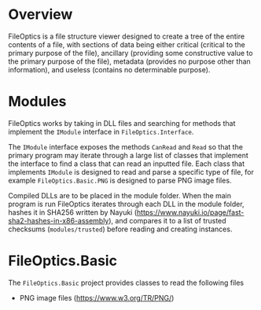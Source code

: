 # Overview
FileOptics is a file structure viewer designed to create a tree of the entire contents of a file, with sections of data being either critical (critical to the primary purpose of the file), ancillary (providing some constructive value to the primary purpose of the file), metadata (provides no purpose other than information), and useless (contains no determinable purpose).

# Modules
FileOptics works by taking in DLL files and searching for methods that implement the `IModule` interface in `FileOptics.Interface`.

The `IModule` interface exposes the methods `CanRead` and `Read` so that the primary program may iterate through a large list of classes that implement the interface to find a class that can read an inputted file. Each class that implements `IModule` is designed to read and parse a specific type of file, for example `FileOptics.Basic.PNG` is designed to parse PNG image files.

Compiled DLLs are to be placed in the module folder. When the main program is run FileOptics iterates through each DLL in the module folder, hashes it in SHA256 written by Nayuki (https://www.nayuki.io/page/fast-sha2-hashes-in-x86-assembly), and compares it to a list of trusted checksums (`modules/trusted`) before reading and creating instances.

# FileOptics.Basic
The `FileOptics.Basic` project provides classes to read the following files

* PNG image files (https://www.w3.org/TR/PNG/)